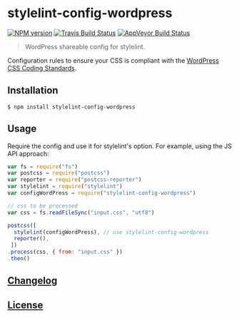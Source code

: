 # stylelint-config-wordpress
[![NPM version](http://img.shields.io/npm/v/stylelint-config-wordpress.svg)](https://www.npmjs.org/package/stylelint-config-wordpress) [![Travis Build Status](https://img.shields.io/travis/stylelint/stylelint-config-wordpress/master.svg?label=unix%20build)](https://travis-ci.org/stylelint/stylelint-config-wordpress) [![AppVeyor Build Status](https://img.shields.io/appveyor/ci/stylelint/stylelint-config-wordpress/master.svg?label=windows%20build)](https://ci.appveyor.com/project/stylelint/stylelint-config-wordpress)

> WordPress shareable config for stylelint.

Configuration rules to ensure your CSS is compliant with the [WordPress CSS Coding Standards](https://make.wordpress.org/core/handbook/best-practices/coding-standards/css/).

## Installation

```console
$ npm install stylelint-config-wordpress
```

## Usage

Require the config and use it for stylelint's option. For example, using the JS API approach:

```js
var fs = require("fs")
var postcss = require("postcss")
var reporter = require("postcss-reporter")
var stylelint = require("stylelint")
var configWordPress = require("stylelint-config-wordpress")

// css to be processed
var css = fs.readFileSync("input.css", "utf8")

postcss([
  stylelint(configWordPress), // use stylelint-config-wordpress
  reporter(),
 ])
.process(css, { from: "input.css" })
.then()
```

## [Changelog](CHANGELOG.md)

## [License](LICENSE)
